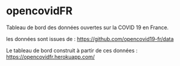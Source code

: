 # opencovidFR
Tableau de bord des données ouvertes sur la COVID 19 en France.

les données sont issues de :
https://github.com/opencovid19-fr/data

Le tableau de bord construit à partir de ces données :
https://opencovidfr.herokuapp.com/

